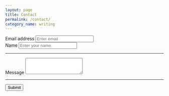 ```yaml
---
layout: page
title: Contact
permalink: /contact/
category_name: writing
---
```


<form accept-charset="UTF-8" action="https://getform.io/f/d54fe01e-e018-434f-824b-5e6053c93989" method="POST" enctype="multipart/form-data" target="_blank">
          <div class="form-group">
            <label for="exampleInputEmail1" required="required">Email address</label>
            <input type="email" name="email" class="form-control" id="exampleInputEmail1" aria-describedby="emailHelp" placeholder="Enter email">
          </div>
          <div class="form-group">
            <label for="exampleInputName">Name</label>
            <input type="text" name="name" class="form-control" id="exampleInputName" placeholder="Enter your name" required="required">
          </div>
          <hr>
          <div class="form-group">
            <label for="exampleFormControlTextarea1">Message</label>
            <textarea class="form-control" id="exampleFormControlTextarea1" rows="3"></textarea>
          </div>
          <hr>
          <button type="submit" class="btn btn-primary">Submit</button>
        </form>
